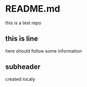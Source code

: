 # README.md

this is a test repo

## this is line

here should follow some information

## subheader

created localy
